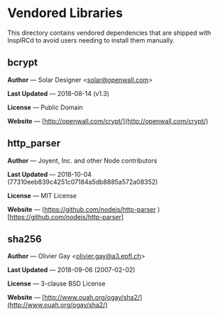 # Vendored Libraries

This directory contains vendored dependencies that are shipped with InspIRCd to avoid users needing to install them manually.

## bcrypt

**Author** &mdash; Solar Designer &lt;solar@openwall.com&gt;

**Last Updated** &mdash; 2018-08-14 (v1.3)

**License** &mdash; Public Domain

**Website** &mdash; [http://openwall.com/crypt/](http://openwall.com/crypt/)

## http_parser

**Author** &mdash; Joyent, Inc. and other Node contributors

**Last Updated** &mdash; 2018-10-04 (77310eeb839c4251c07184a5db8885a572a08352)

**License** &mdash; MIT License

**Website** &mdash; (https://github.com/nodejs/http-parser  )[https://github.com/nodejs/http-parser]

## sha256

**Author** &mdash; Olivier Gay &lt;olivier.gay@a3.epfl.ch&gt;

**Last Updated** &mdash; 2018-09-06 (2007-02-02)

**License** &mdash; 3-clause BSD License

**Website** &mdash; [http://www.ouah.org/ogay/sha2/](http://www.ouah.org/ogay/sha2/)

